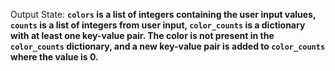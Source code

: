 Output State: **`colors` is a list of integers containing the user input values, `counts` is a list of integers from user input, `color_counts` is a dictionary with at least one key-value pair. The color is not present in the `color_counts` dictionary, and a new key-value pair is added to `color_counts` where the value is 0.**